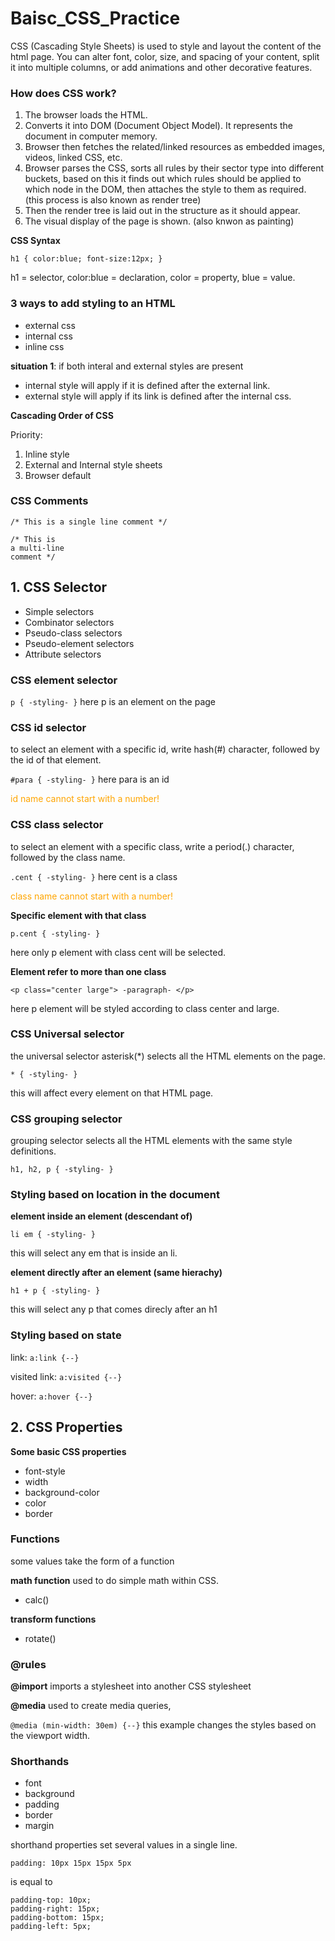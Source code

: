 # Baisc_CSS_Practice

CSS (Cascading Style Sheets) is used to style and layout the content of the html page. You can alter font, color, size, and spacing of your content, split it into multiple columns, or add animations and other decorative features.

### How does CSS work?

1. The browser loads the HTML.
2. Converts it into DOM (Document Object Model). It represents the document in computer memory.
3. Browser then fetches the related/linked resources as embedded images, videos, linked CSS, etc.
4. Browser parses the CSS, sorts all rules by their sector type into different buckets, based on this it finds out which rules should be applied to which node in the DOM, then attaches the style to them as required. (this process is also known as render tree)
5. Then the render tree is laid out in the structure as it should appear.
6. The visual display of the page is shown. (also knwon as painting)

**CSS Syntax**

` h1 { color:blue; font-size:12px; } `

h1 = selector, color:blue = declaration, color = property, blue = value.

### 3 ways to add styling to an HTML
- external css
- internal css
- inline css

**situation 1**: if both interal and external styles are present
- internal style will apply if it is defined after the external link.
- external style will apply if its link is defined after the internal css.

**Cascading Order of CSS**

Priority:
1. Inline style
2. External and Internal style sheets
3. Browser default

### CSS Comments

`/* This is a single line comment */`

```
/* This is 
a multi-line
comment */
```

## 1. CSS Selector

- Simple selectors
- Combinator selectors
- Pseudo-class selectors
- Pseudo-element selectors
- Attribute selectors

### CSS element selector

`p { -styling- }` here p is an element on the page

### CSS id selector

to select an element with a specific id, write hash(#) character, followed by the id of that element.

`#para { -styling- }` here para is an id 

<span style= color:orange>id name cannot start with a number!</span>

### CSS class selector

to select an element with a specific class, write a period(.) character, followed by the class name.

`.cent { -styling- }` here cent is a class

<span style= color:orange>class name cannot start with a number!</span>

**Specific element with that class**

`p.cent { -styling- }`

here only p element with class cent will be selected.

**Element refer to more than one class**

`<p class="center large"> -paragraph- </p>`

here p element will be styled according to class center and large.

### CSS Universal selector

the universal selector asterisk(*) selects all the HTML elements on the page.

`* { -styling- }`

this will affect every element on that HTML page.

### CSS grouping selector

grouping selector selects all the HTML elements with the same style definitions.

`h1, h2, p { -styling- }`

### Styling based on location in the document

**element inside an element (descendant of)**

`li em { -styling- }`

this will select any em that is inside an li.

**element directly after an element (same hierachy)**

`h1 + p { -styling- }`

this will select any p that comes direcly after an h1

### Styling based on state

link: `a:link {--}`

visited link: `a:visited {--}`

hover: `a:hover {--}`

## 2. CSS Properties

**Some basic CSS properties**

- font-style
- width 
- background-color
- color
- border

### Functions 

some values take the form of a function

**math function** used to do simple math within CSS.

- calc()

**transform functions**

- rotate() 

### @rules

**@import** imports a stylesheet into another CSS stylesheet

**@media** used to create media queries, 

`@media (min-width: 30em) {--}` this example changes the styles based on the viewport width. 

### Shorthands

- font
- background
- padding
- border
- margin

shorthand properties set several values in a single line.

```
padding: 10px 15px 15px 5px
```

is equal to

```
padding-top: 10px;
padding-right: 15px;
padding-bottom: 15px; 
padding-left: 5px;
```

